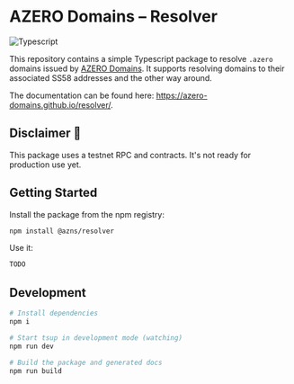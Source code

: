 # AZERO Domains – Resolver

![Typescript](https://img.shields.io/badge/Typescript-blue)

This repository contains a simple Typescript package to resolve `.azero` domains issued by [AZERO Domains](https://azero.domains). It supports resolving domains to their associated SS58 addresses and the other way around.

The documentation can be found here: https://azero-domains.github.io/resolver/.

## Disclaimer 🚨

This package uses a testnet RPC and contracts. It's not ready for production use yet.

## Getting Started

Install the package from the npm registry:

```bash
npm install @azns/resolver
```

Use it:

```ts
TODO
```

## Development

```bash
# Install dependencies
npm i

# Start tsup in development mode (watching)
npm run dev

# Build the package and generated docs
npm run build
```
